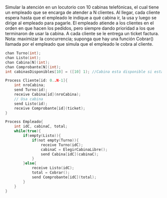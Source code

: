 Simular la atención en un locutorio con 10 cabinas telefónicas, el cual tiene un empleado que se encarga de atender a N clientes. Al llegar, cada cliente espera hasta que el empleado le indique a qué cabina ir, la usa y luego se dirige al empleado para pagarle. El empleado atiende a los clientes en el orden en que hacen los pedidos, pero siempre dando prioridad a los que terminaron de usar la cabina. A cada cliente se le entrega un ticket factura.
    Nota: maximizar la concurrencia; suponga que hay una función Cobrar() llamada por el empleado que simula que el empleado le cobra al cliente.

````C
chan Turno(int);
chan Listo(int);
chan Cabina[N](int);
chan Comprobante[N](int);
int cabinasDisponibles[10] = ([10] 1); //Cabina esta disponible si esta en 1, ocupada si esta en 0

Process Cliente[id: 0..N-1]{
    int nroCabina;
    send Turno(id);
    receive Cabina[id](nroCabina);
    // Usa cabina
    send Listo(id);
    receive Comprobante[id](ticket);
}

Process Empleado{
    int idC, cabinaC, total;
    while(true){
        if(empty(Listo)){
            if(not empty(Turno)){
                receive Turno(idC);
                cabinaC = ElegirCabinaLibre();
                send Cabina[idC](cabinaC);
            }
        }else{
            receive Listo(idC);
            total = Cobrar();
            send Comprobante[idC](total);
        }
    }
}
````